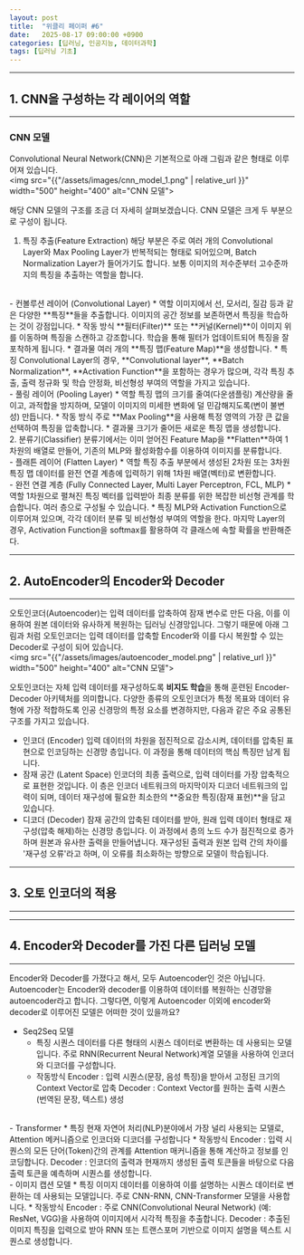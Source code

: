 ```yaml
---
layout: post
title:  "위클리 페이퍼 #6"
date:   2025-08-17 09:00:00 +0900
categories: [딥러닝, 인공지능, 데이터과학]
tags: [딥러닝 기초]
---
```

---
## 1. CNN을 구성하는 각 레이어의 역할
---

### CNN 모델
Convolutional Neural Network(CNN)은 기본적으로 아래 그림과 같은 형태로 이루어져 있습니다.
<br>
<img src="{{"/assets/images/cnn_model_1.png" | relative_url }}" width="500" height="400" alt="CNN 모델">

해당 CNN 모델의 구조를 조금 더 자세히 살펴보겠습니다. CNN 모델은 크게 두 부분으로 구성이 됩니다.
1. 특징 추출(Feature Extraction)
해당 부분은 주로 여러 개의 Convolutional Layer와 Max Pooling Layer가 반복적되는 형태로 되어있으며, Batch Normalization Layer가 들어가기도 합니다.
보통 이미지의 저수준부터 고수준까지의 특징을 추출하는 역할을 합니다.
<br>
- 컨볼루션 레이어 (Convolutional Layer)
  * 역할 
  이미지에서 선, 모서리, 질감 등과 같은 다양한 **특징**들을 추출합니다. 이미지의 공간 정보를 보존하면서 특징을 학습하는 것이 강점입니다.
  * 작동 방식
  **필터(Filter)** 또는 **커널(Kernel)**이 이미지 위를 이동하며 특징을 스캔하고 강조합니다. 학습을 통해 필터가 업데이트되어 특징을 잘 포착하게 됩니다.
  * 결과물
  여러 개의 **특징 맵(Feature Map)**을 생성합니다.
  * 특징
  Convolutional Layer의 경우, **Convolutional layer**, **Batch Normalization**, **Activation Function**을 포함하는 경우가 많으며, 각각 특징 추출, 출력 정규화 및 학습 안정화, 비선형성 부여의 역할을 가지고 있습니다.
<br>
- 풀링 레이어 (Pooling Layer)
  * 역할
  특징 맵의 크기를 줄여(다운샘플링) 계산량을 줄이고, 과적합을 방지하며, 모델이 이미지의 미세한 변화에 덜 민감해지도록(변이 불변성) 만듭니다.
  * 작동 방식 
  주로 **Max Pooling**을 사용해 특정 영역의 가장 큰 값을 선택하여 특징을 압축합니다.
  * 결과물
  크기가 줄어든 새로운 특징 맵을 생성합니다.
  <br>
2. 분류기(Classifier)
분류기에서는 이미 얻어진 Feature Map을 **Flatten**하여 1차원의 배열로 만들어, 기존의 MLP와 활성화함수를 이용하여 이미지를 분류합니다.
<br>
- 플래튼 레이어 (Flatten Layer)
  * 역할
  특징 추출 부분에서 생성된 2차원 또는 3차원 특징 맵 데이터를 완전 연결 계층에 입력하기 위해 1차원 배열(벡터)로 변환합니다.
<br>
- 완전 연결 계층 (Fully Connected Layer, Multi Layer Perceptron, FCL, MLP)
  * 역할
   1차원으로 펼쳐진 특징 벡터를 입력받아 최종 분류를 위한 복잡한 비선형 관계를 학습합니다. 여러 층으로 구성될 수 있습니다.
  * 특징
  MLP와 Activation Function으로 이루어져 있으며, 각각 데이터 분류 및 비선형성 부여의 역할을 한다. 마지막 Layer의 경우, Activation Function을 softmax를 활용하여 각 클래스에 속할 확률을 반환해준다. 
    


---
## 2. AutoEncoder의 Encoder와 Decoder
---
오토인코더(Autoencoder)는 입력 데이터를 압축하여 잠재 변수로 만든 다음, 이를 이용하여 원본 데이터와 유사하게 복원하는 딥러닝 신경망입니다.
그렇기 때문에 아래 그림과 처럼 오토인코더는 입력 데이터를 압축할 Encoder와 이를 다시 복원할 수 있는 Decoder로 구성이 되어 있습니다.
<br>
<img src="{{"/assets/images/autoencoder_model.png" | relative_url }}" width="500" height="400" alt="CNN 모델">

오토인코더는 자체 입력 데이터를 재구성하도록 **비지도 학습**을 통해 훈련된 Encoder-Decoder 아키텍처를 의미합니다. 다양한 종류의 오토인코더가 특정 목표와 데이터 유형에 가장 적합하도록 인공 신경망의 특정 요소를 변경하지만, 다음과 같은 주요 공통된 구조를 가지고 있습니다.

- 인코더 (Encoder)
입력 데이터의 차원을 점진적으로 감소시켜, 데이터를 압축된 표현으로 인코딩하는 신경망 층입니다. 이 과정을 통해 데이터의 핵심 특징만 남게 됩니다.
- 잠재 공간 (Latent Space)
인코더의 최종 출력으로, 입력 데이터를 가장 압축적으로 표현한 것입니다. 이 층은 인코더 네트워크의 마지막이자 디코더 네트워크의 입력이 되며, 데이터 재구성에 필요한 최소한의 **중요한 특징(잠재 표현)**을 담고 있습니다.
- 디코더 (Decoder)
잠재 공간의 압축된 데이터를 받아, 원래 입력 데이터 형태로 재구성(압축 해제)하는 신경망 층입니다. 이 과정에서 층의 노드 수가 점진적으로 증가하며 원본과 유사한 출력을 만들어냅니다. 재구성된 출력과 원본 입력 간의 차이를 '재구성 오류'라고 하며, 이 오류를 최소화하는 방향으로 모델이 학습됩니다.

---
## 3. 오토 인코더의 적용
---
 


---
## 4. Encoder와 Decoder를 가진 다른 딥러닝 모델
---
Encoder와 Decoder를 가졌다고 해서, 모두 Autoencoder인 것은 아닙니다. Autoencoder는 Encoder와 decoder를 이용하여 데이터를 복원하는 신경망을 autoencoder라고 합니다. 그렇다면, 이렇게 Autoencoder 이외에 encoder와 decoder로 이루어진 모델은 어떠한 것이 있을까요?
<br>
- Seq2Seq 모델
  * 특징
  시퀀스 데이터를 다른 형태의 시퀀스 데이터로 변환하는 데 사용되는 모델 입니다. 주로 RNN(Recurrent Neural Network)계열 모델을 사용하여 인코더와 디코더를 구성합니다.
  * 작동방식
  Encoder : 입력 시퀀스(문장, 음성 특징)을 받아서 고정된 크기의 Context Vector로 압축
  Decoder : Context Vector를 원하는 출력 시퀀스(번역된 문장, 텍스트) 생성
<br>
- Transformer
  * 특징
  현재 자연어 처리(NLP)분야에서 가장 널리 사용되는 모델로, Attention 메커니즘으로 인코더와 디코더를 구성합니다
  * 작동방식
  Encoder : 입력 시퀀스의 모든 단어(Token)간의 관계를 Attention 매커니즘을 통해 계산하고 정보를 인코딩합니다.
  Decoder : 인코더의 출력과 현재까지 생성된 출력 토큰들을 바탕으로 다음 출력 토큰을 예측하며 시퀀스를 생성합니다.
<br>
- 이미지 캡션 모델
  * 특징
  이미지 데이터를 이용하여 이를 설명하는 시퀀스 데이터로 변환하는 데 사용되는 모델입니다. 주로 CNN-RNN, CNN-Transformer 모델을 사용합니다.
  * 작동방식
  Encoder : 주로 CNN(Convolutional Neural Network) (예: ResNet, VGG)을 사용하여 이미지에서 시각적 특징을 추출합니다.
  Decoder : 추출된 이미지 특징을 입력으로 받아 RNN 또는 트랜스포머 기반으로 이미지 설명을 텍스트 시퀀스로 생성합니다.